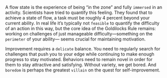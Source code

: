 A flow state is the experience of being “in the zone” and fully
`immersed` in an activity. Scientists have tried to quantify this feeling.
They found that to achieve a state of flow, a task must be roughly 4
percent beyond your current ability. In real life it’s typically not
`feasible` to quantify the difficulty of an action in this way, but the core
idea of the Goldilocks Rule remains: working on challenges of just
manageable difficulty—something on the `perimeter` of your ability—
seems crucial for maintaining motivation.

Improvement requires a `delicate` balance. You need to regularly
search for challenges that push you to your edge while continuing to
make enough progress to stay motivated. Behaviors need to remain
novel in order for them to stay attractive and satisfying. Without
variety, we get bored. And `boredom` is perhaps the greatest `villain` on
the quest for self-improvement.